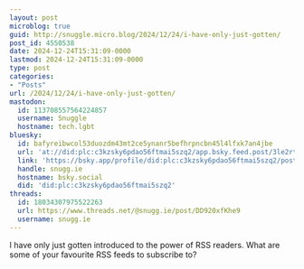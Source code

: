 ```yaml
---
layout: post
microblog: true
guid: http://snuggle.micro.blog/2024/12/24/i-have-only-just-gotten/
post_id: 4550538
date: 2024-12-24T15:31:09-0000
lastmod: 2024-12-24T15:31:09-0000
type: post
categories:
- "Posts"
url: /2024/12/24/i-have-only-just-gotten/
mastodon:
  id: 113708557564224857
  username: Snuggle
  hostname: tech.lgbt
bluesky:
  id: bafyreibwcol53duozdm43mt2ce5ynanr5befhrpncbn45l4lfxk7an4jbe
  url: 'at://did:plc:c3kzsky6pdao56ftmai5szq2/app.bsky.feed.post/3le2rtf3msw26'
  link: 'https://bsky.app/profile/did:plc:c3kzsky6pdao56ftmai5szq2/post/3le2rtf3msw26'
  handle: snugg.ie
  hostname: bsky.social
  did: 'did:plc:c3kzsky6pdao56ftmai5szq2'
threads:
  id: 18034307975522263
  url: https://www.threads.net/@snugg.ie/post/DD920xfKhe9
  username: snugg.ie
---
```

I have only just gotten introduced to the power of RSS readers. What are some of your favourite RSS feeds to subscribe to?
